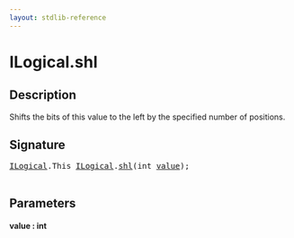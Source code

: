 ```yaml
---
layout: stdlib-reference
---
```


# ILogical\.shl

## Description

Shifts the bits of this value to the left by the specified number of positions.




## Signature 

<pre>
<a href="../index.md" class="code_type">ILogical</a>.<span class="code_keyword">This</span> <a href="../index.md" class="code_type">ILogical</a>.<a href=".">shl</a>(<span class="code_keyword">int</span> <a href=".#decl-value" class="code_param">value</a>);

</pre>

## Parameters

####  <a id="decl-value"></a>value  : int

